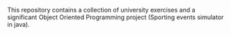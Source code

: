 This repository contains a collection of university exercises and a significant Object Oriented Programming project (Sporting events simulator in java).
